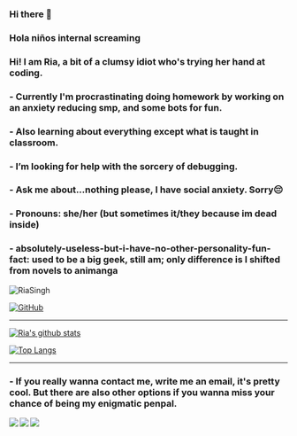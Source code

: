 ### Hi there 👋

<!--
**riasingh12/riasingh12** is a ✨ _special_ ✨ repository because its `README.md` (this file) appears on your GitHub profile.-->

### Hola niños internal screaming
### Hi! I am Ria, a bit of a clumsy idiot who's trying her hand at coding.

### -  Currently I'm procrastinating doing homework by working on an anxiety reducing smp, and some bots for fun.
### -  Also learning about everything except what is taught in classroom.
### -  I’m looking for help with the sorcery of debugging.
### -  Ask me about...nothing please, I have social anxiety. Sorry😔
### -  Pronouns: she/her (but sometimes it/they because im dead inside)
### -  absolutely-useless-but-i-have-no-other-personality-fun-fact: used to be a big geek, still am; only difference is I shifted from novels to animanga


<img src="https://komarev.com/ghpvc/?username=riasingh12&style=flat-square" alt="RiaSingh" /><br>

[![GitHub](https://img.shields.io/badge/dynamic/json?logo=github&label=GitHub+Followers&labelColor=282c34&color=181717&query=%24.data.totalSubs&url=https%3A%2F%2Fapi.spencerwoo.com%2Fsubstats%2F%3Fsource%3Dgithub%26queryKey%3Driasingh12&longCache=true&theme=vue-dark)](https://github.com/riasingh12) <br> <hr>

[![Ria's github stats](https://github-readme-stats.vercel.app/api?username=riasingh12&hide=issues&show_icons=true&include_all_commits=true&theme=vue-dark)](https://github.com/riasingh12) <br>


[![Top Langs](https://github-readme-stats.vercel.app/api/top-langs/?username=riasingh12&layout=compact)](https://github.com/riasingh12) <br> <hr>


### - If you really wanna contact me, write me an email, it's pretty cool. But there are also other options if you wanna miss your chance of being my enigmatic penpal.

[<img align="left" src="https://img.icons8.com/fluent/48/000000/gmail.png"/>][email]
[<img align="left" src="https://img.icons8.com/fluent/48/000000/instagram-new.png"/>][instagram]
[<img align="left" src="https://img.icons8.com/fluent/48/000000/discord.png"/>][discord]

[email]: https://riasingh.rs12@gmail.com
[instagram]: https://www.instagram.com/bloody_pranksteen
[discord]: https://discord.bio/p/ratakittydoggo








